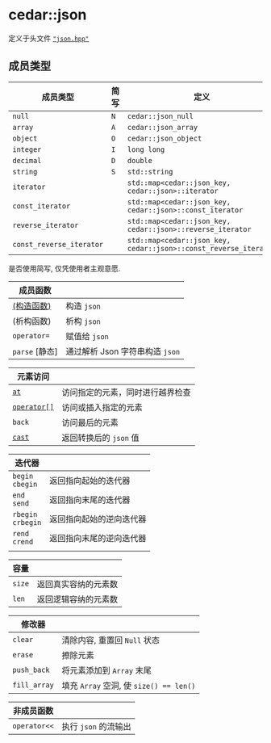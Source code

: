 # cedar::json

定义于头文件 [`"json.hpp"`](./README.md)

## 成员类型

| 成员类型                 | 简写 | 定义                                                             |
| ------------------------ | ---- | ---------------------------------------------------------------- |
| `null`                   | `N`  | `cedar::json_null`                                               |
| `array`                  | `A`  | `cedar::json_array`                                              |
| `object`                 | `O`  | `cedar::json_object`                                             |
| `integer`                | `I`  | `long long`                                                      |
| `decimal`                | `D`  | `double`                                                         |
| `string`                 | `S`  | `std::string`                                                    |
| `iterator`               |      | `std::map<cedar::json_key, cedar::json>::iterator`               |
| `const_iterator`         |      | `std::map<cedar::json_key, cedar::json>::const_iterator`         |
| `reverse_iterator`       |      | `std::map<cedar::json_key, cedar::json>::reverse_iterator`       |
| `const_reverse_iterator` |      | `std::map<cedar::json_key, cedar::json>::const_reverse_iterator` |

是否使用简写, 仅凭使用者主观意愿.

| 成员函数                             |                                 |
| ------------------------------------ | ------------------------------- |
| [(构造函数)](./cedar::json::json.md) | 构造 `json`                     |
| (析构函数)                           | 析构 `json`                     |
| `operator=`                          | 赋值给 `json`                   |
| `parse` [静态]                       | 通过解析 Json 字符串构造 `json` |

| 元素访问                                     |                                  |
| -------------------------------------------- | -------------------------------- |
| [`at`](./cedar::json::at.md)                 | 访问指定的元素，同时进行越界检查 |
| [`operator[]`](./cedar::json::operator[].md) | 访问或插入指定的元素             |
| `back`                                       | 访问最后的元素                   |
| [`cast`](./cedar::json::cast.md)             | 返回转换后的 `json` 值           |

| 迭代器                 |                          |
| ---------------------- | ------------------------ |
| `begin`<br/>`cbegin`   | 返回指向起始的迭代器     |
| `end`<br/>`send`       | 返回指向末尾的迭代器     |
| `rbegin`<br/>`crbegin` | 返回指向起始的逆向迭代器 |
| `rend`<br/>`crend`     | 返回指向末尾的逆向迭代器 |
|                        |                          |

| 容量   |                      |
| ------ | -------------------- |
| `size` | 返回真实容纳的元素数 |
| `len`  | 返回逻辑容纳的元素数 |

| 修改器       |                                         |
| ------------ | --------------------------------------- |
| `clear`      | 清除内容, 重置回 `Null` 状态            |
| `erase`      | 擦除元素                                |
| `push_back`  | 将元素添加到 `Array` 末尾               |
| `fill_array` | 填充 `Array` 空洞, 使 `size() == len()` |

| 非成员函数   |                      |
| ------------ | -------------------- |
| `operator<<` | 执行 `json` 的流输出 |

